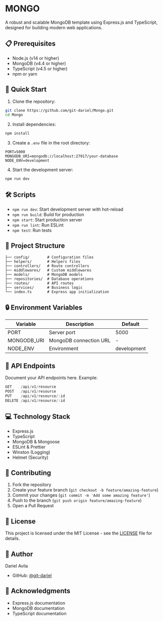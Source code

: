 # MONGO

A robust and scalable MongoDB template using Express.js and TypeScript, designed for building modern web applications.

## 📋 Prerequisites

- Node.js (v14 or higher)
- MongoDB (v4.4 or higher)
- TypeScript (v4.5 or higher)
- npm or yarn

## 🚀 Quick Start

1. Clone the repository:

```bash
git clone https://github.com/git-dariel/Mongo.git
cd Mongo
```

2. Install dependencies:

```bash
npm install
```

3. Create a `.env` file in the root directory:

```env
PORT=5000
MONGODB_URI=mongodb://localhost:27017/your-database
NODE_ENV=development
```

4. Start the development server:

```bash
npm run dev
```

## 🛠️ Scripts

- `npm run dev`: Start development server with hot-reload
- `npm run build`: Build for production
- `npm start`: Start production server
- `npm run lint`: Run ESLint
- `npm test`: Run tests

## 📁 Project Structure

```
├── config/        # Configuration files
├── helpers/       # Helpers files
├── controllers/   # Route controllers
├── middlewares/   # Custom middlewares
├── models/        # MongoDB models
├── repositories/  # Database operations
├── routes/        # API routes
├── services/      # Business logic
└── index.ts       # Express app initialization
```

## 🔒 Environment Variables

| Variable    | Description            | Default     |
| ----------- | ---------------------- | ----------- |
| PORT        | Server port            | 5000        |
| MONGODB_URI | MongoDB connection URL | -           |
| NODE_ENV    | Environment            | development |

## 🔗 API Endpoints

Document your API endpoints here. Example:

```typescript
GET    /api/v1/resource
POST   /api/v1/resource
PUT    /api/v1/resource/:id
DELETE /api/v1/resource/:id
```

## 💻 Technology Stack

- Express.js
- TypeScript
- MongoDB & Mongoose
- ESLint & Prettier
- Winston (Logging)
- Helmet (Security)

## 🤝 Contributing

1. Fork the repository
2. Create your feature branch (`git checkout -b feature/amazing-feature`)
3. Commit your changes (`git commit -m 'Add some amazing feature'`)
4. Push to the branch (`git push origin feature/amazing-feature`)
5. Open a Pull Request

## 📝 License

This project is licensed under the MIT License - see the [LICENSE](LICENSE) file for details.

## 👤 Author

Dariel Avila

- GitHub: [@git-dariel](https://github.com/git-dariel)

## 🙏 Acknowledgments

- Express.js documentation
- MongoDB documentation
- TypeScript documentation
